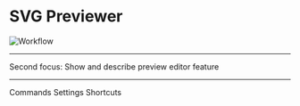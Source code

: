 # SVG Previewer
![Workflow](media/preview.gif)


---

Second focus:
Show and describe preview editor feature

---

Commands
Settings
Shortcuts
